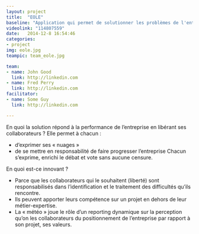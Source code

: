 ```yaml
---
layout: project
title:  "EOLE"
baseline: "Application qui permet de solutionner les problèmes de l'entreprise en apportant des innovations sur les modes d'échanges d'informations et de réunions."
videolink: "114807559"
date:   2014-12-8 16:54:46
categories:
- project
img: eole.jpg
teampic: team_eole.jpg

team: 
- name: John Good 
  link: http://linkedin.com
- name: Fred Perry 
  link: http://linkedin.com
facilitator:
- name: Some Guy
  link: http://linkedin.com

---
```


En quoi la solution répond à la performance de l’entreprise en libérant ses collaborateurs ?
Elle permet à chacun :

- d’exprimer ses « nuages »
- de se mettre en responsabilité de faire progresser l’entreprise
Chacun s’exprime, enrichi le débat et vote sans aucune censure.

En quoi est-ce innovant ?

- Parce que les collaborateurs qui le souhaitent (liberté) sont responsabilisés dans l’identification et le traitement des difficultés qu’ils rencontre.
- Ils peuvent apporter leurs compétence sur un projet en dehors de leur métier-expertise.
- La « météo » joue le rôle d’un reporting dynamique sur la perception qu’on les collaborateurs du positionnement de l’entreprise par rapport à son projet, ses valeurs.
